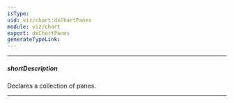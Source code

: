 ```yaml
---
isType: 
uid: viz/chart:dxChartPanes
module: viz/chart
export: dxChartPanes
generateTypeLink: 
---
```

---
##### shortDescription
Declares a collection of panes.

---
